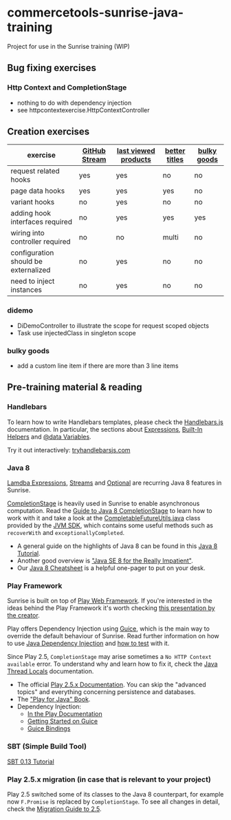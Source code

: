 # commercetools-sunrise-java-training

Project for use in the Sunrise training (WIP)

## Bug fixing exercises

### Http Context and CompletionStage
* nothing to do with dependency injection
* see httpcontextexercise.HttpContextController

## Creation exercises

| exercise  | [GitHub Stream](app/githubstream/README.md) | [last viewed products](app/lastviewedproducts/README.md) |[better titles](app/bettertitles/README.md) |[bulky goods](app/creditcardfee/README.md) |
| ----------| --------------------------------------------|----------------------| ----------------------| ----------------------|
|request related hooks| yes | yes |no | no |
|page data hooks| yes | yes |yes |no |
|variant hooks|no|yes|no | no |
|adding hook interfaces required | no | yes |yes |yes |
| wiring into controller required  | no |no |multi|no |
| configuration should be externalized  | no |yes |no|no |
| need to inject instances  | no | yes |no|no |

### didemo
* DiDemoController to illustrate the scope for request scoped objects
* Task use injectedClass in singleton scope

### bulky goods

* add a custom line item if there are more than 3 line items


## Pre-training material & reading

### Handlebars

To learn how to write Handlebars templates, please check the [Handlebars.js](http://handlebarsjs.com/) documentation. In particular, the sections about [Expressions](http://handlebarsjs.com/expressions.html), [Built-In Helpers](http://handlebarsjs.com/builtin_helpers.html) and [@data Variables](http://handlebarsjs.com/reference.html#data).

Try it out interactively: [tryhandlebarsjs.com](http://tryhandlebarsjs.com/)

### Java 8

[Lamdba Expressions](https://docs.oracle.com/javase/tutorial/java/javaOO/lambdaexpressions.html), [Streams](https://docs.oracle.com/javase/8/docs/api/java/util/stream/package-summary.html) and [Optional](https://docs.oracle.com/javase/8/docs/api/java/util/Optional.html) are recurring Java 8 features in Sunrise.

[CompletionStage](https://docs.oracle.com/javase/8/docs/api/java/util/concurrent/CompletionStage.html) is heavily used in Sunrise to enable asynchronous computation. Read the [Guide to Java 8 CompletionStage](http://www.nurkiewicz.com/2013/05/java-8-definitive-guide-to.html) to learn how to work with it and take a look at the [CompletableFutureUtils.java](http://commercetools.github.io/commercetools-jvm-sdk/apidocs/io/sphere/sdk/utils/CompletableFutureUtils.html) class provided by the [JVM SDK](https://github.com/commercetools/commercetools-jvm-sdk), which contains some useful methods such as `recoverWith` and `exceptionallyCompleted`.

* A general guide on the highlights of Java 8 can be found in this [Java 8 Tutorial](http://winterbe.com/posts/2014/03/16/java-8-tutorial/).
* Another good overview is ["Java SE 8 for the Really Impatient"](http://www.horstmann.com/java8/index.html).
* Our [Java 8 Cheatsheet](https://we.tl/lmnvCPmqTT) is a helpful one-pager to put on your desk.

### Play Framework

Sunrise is built on top of [Play Web Framework](https://www.playframework.com/). If you're interested in the ideas behind the Play Framework it's worth checking [this presentation by the creator](http://www.slideshare.net/jboner/going-reactive-eventdriven-scalable-resilient-systems).

Play offers Dependency Injection using [Guice](https://github.com/google/guice), which is the main way to override the default behaviour of Sunrise. Read further information on how to use [Java Dependency Injection](https://www.playframework.com/documentation/2.5.x/JavaDependencyInjection) and [how to test](https://www.playframework.com/documentation/2.5.x/JavaFunctionalTest#Injecting-tests) with it.

Since Play 2.5, `CompletionStage` may arise sometimes a `No HTTP Context available` error. To understand why and learn how to fix it, check the [Java Thread Locals](https://www.playframework.com/documentation/2.5.x/ThreadPools#Java-thread-locals) documentation.

* The official [Play 2.5.x Documentation](https://www.playframework.com/documentation/2.5.x/Home). You can skip the "advanced topics" and everything concerning persistence and databases.
* The ["Play for Java" Book](http://www.manning.com/leroux/).
* Dependency Injection:
  * [In the Play Documentation](https://www.playframework.com/documentation/2.5.x/JavaDependencyInjection) 
  * [Getting Started on Guice](https://github.com/google/guice/wiki/GettingStarted) 
  * [Guice Bindings](https://github.com/google/guice/wiki/Bindings)

### SBT (Simple Build Tool)

[SBT 0.13 Tutorial](http://www.scala-sbt.org/0.13/tutorial/index.html)

### Play 2.5.x migration (in case that is relevant to your project) 

Play 2.5 switched some of its classes to the Java 8 counterpart, for example now `F.Promise` is replaced by `CompletionStage`. To see all changes in detail, check the [Migration Guide to 2.5](https://www.playframework.com/documentation/2.5.x/JavaMigration25).

